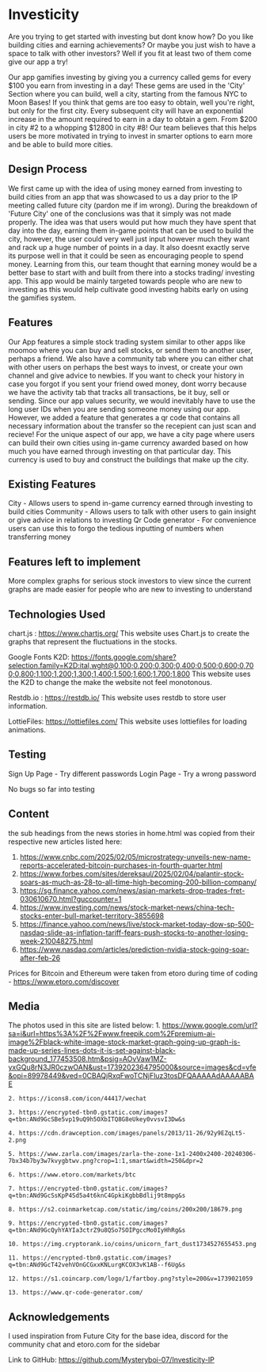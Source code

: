 # Investicity

Are you trying to get started with investing but dont know how? Do you like building cities and earning achievements? Or maybe you just wish to have a space to talk with other investors?
Well if you fit at least two of them come give our app a try!

Our app gamifies investing by giving you a currency called gems for every $100 you earn from investing in a day! These gems are used in the 'City' Section where you can build, well a city, starting from the famous NYC to Moon Bases! If you think that gems are too easy to obtain, well you're right, but only for the first city. Every subsequent city will have an exponential increase in the amount required to earn in a day to obtain a gem. From $200 in city #2 to a whopping $12800 in city #8! Our team believes that this helps users be more motivated in trying to invest in smarter options to earn more and be able to build more cities.

## Design Process

We first came up with the idea of using money earned from investing to build cities from an app that was showcased to us a day prior to the IP meeting called future city (pardon me if im wrong). During the breakdown of 'Future City' one of the conclusions was that it simply was not made properly. The idea was that users would put how much they have spent that day into the day, earning them in-game points that can be used to build the city, however, the user could very well just input however much they want and rack up a huge number of points in a day. It also doesnt exactly serve its purpose well in that it could be seen as encouraging people to spend money. Learning from this, our team thought that earning money would be a better base to start with and built from there into a stocks trading/ investing app. This app would be mainly targeted towards people who are new to investing as this would help cultivate good investing habits early on using the gamifies system. 

## Features

Our App features a simple stock trading system similar to other apps like moomoo where you can buy and sell stocks, or send them to another user, perhaps a friend. We also have a community tab where you can either chat with other users on perhaps the best ways to invest, or create your own channel and give advice to newbies. If you want to check your history in case you forgot if you sent your friend owed money, dont worry because we have the activity tab that tracks all transactions, be it buy, sell or sending. Since our app values security, we would inevitably have to use the long user IDs when you are sending someone money using our app. However, we added a feature that generates a qr code that contains all necessary information about the transfer so the recepient can just scan and recieve! For the unique aspect of our app, we have a city page where users can build their own cities using in-game currency awarded based on how much you have earned through investing on that particular day. This currency is used to buy and construct the buildings that make up the city.

## Existing Features

City - Allows users to spend in-game currency earned through investing to build cities
Community - Allows users to talk with other users to gain insight or give advice in relations to investing
Qr Code generator - For convenience users can use this to forgo the tedious inputting of numbers when transferring money

## Features left to implement

More complex graphs for serious stock investors to view since the current graphs are made easier for people who are new to investing to understand

## Technologies Used

chart.js : https://www.chartjs.org/
    This website uses Chart.js to create the graphs that represent the fluctuations in the stocks.

Google Fonts K2D: https://fonts.google.com/share?selection.family=K2D:ital,wght@0,100;0,200;0,300;0,400;0,500;0,600;0,700;0,800;1,100;1,200;1,300;1,400;1,500;1,600;1,700;1,800
    This website uses the K2D to change the make the website not feel monotonous.

Restdb.io : https://restdb.io/
    This website uses restdb to store user information.

LottieFiles: https://lottiefiles.com/
    This website uses lottiefiles for loading animations.

## Testing

Sign Up Page - Try different passwords
Login Page - Try a wrong password

No bugs so far into testing

## Content

the sub headings from the news stories in home.html was copied from their respective new articles listed here:
  1. https://www.cnbc.com/2025/02/05/microstrategy-unveils-new-name-reports-accelerated-bitcoin-purchases-in-fourth-quarter.html
  2. https://www.forbes.com/sites/dereksaul/2025/02/04/palantir-stock-soars-as-much-as-28-to-all-time-high-becoming-200-billion-company/
  3. https://sg.finance.yahoo.com/news/asian-markets-drop-trades-fret-030610670.html?guccounter=1
  4. https://www.investing.com/news/stock-market-news/china-tech-stocks-enter-bull-market-territory-3855698
  5. https://finance.yahoo.com/news/live/stock-market-today-dow-sp-500-nasdaq-slide-as-inflation-tariff-fears-push-stocks-to-another-losing-week-210048275.html
  6. https://www.nasdaq.com/articles/prediction-nvidia-stock-going-soar-after-feb-26

Prices for Bitcoin and Ethereum were taken from etoro during time of coding
    - https://www.etoro.com/discover

## Media 

The photos used in this site are listed below:
    1. https://www.google.com/url?sa=i&url=https%3A%2F%2Fwww.freepik.com%2Fpremium-ai-image%2Fblack-white-image-stock-market-graph-going-up-graph-is-made-up-series-lines-dots-it-is-set-against-black-background_177453508.htm&psig=AOvVaw1MZ-yxGQu8rN3JR0czwOAN&ust=1739202364795000&source=images&cd=vfe&opi=89978449&ved=0CBAQjRxqFwoTCNjFluz3tosDFQAAAAAdAAAAABAE
    
    2. https://icons8.com/icon/44417/wechat
    
    3. https://encrypted-tbn0.gstatic.com/images?q=tbn:ANd9GcSBe5vp19uQ9h5OXbITQ8G8eUkey0vvsvI3Dw&s
    
    4. https://cdn.drawception.com/images/panels/2013/11-26/92y9EZqLt5-2.png
    
    5. https://www.zarla.com/images/zarla-the-zone-1x1-2400x2400-20240306-7bx34b7by3w7kvygbtwv.png?crop=1:1,smart&width=250&dpr=2
    
    6. https://www.etoro.com/markets/btc
    
    7. https://encrypted-tbn0.gstatic.com/images?q=tbn:ANd9GcSsKpP4Sd5a4t6knC4GpkiKgbbBdlij9t8mpg&s
    
    8. https://s2.coinmarketcap.com/static/img/coins/200x200/18679.png
    
    9. https://encrypted-tbn0.gstatic.com/images?q=tbn:ANd9GcQyhYAYIa3ctrZ9u8QSo7SOIPgccMo0IyHhRg&s
    
    10. https://img.cryptorank.io/coins/unicorn_fart_dust1734527655453.png
    
    11. https://encrypted-tbn0.gstatic.com/images?q=tbn:ANd9GcT42vehVOnGCGxxKNLurgKCOX3vK1AB--f6Ug&s
    
    12. https://s1.coincarp.com/logo/1/fartboy.png?style=200&v=1739021059
    
    13. https://www.qr-code-generator.com/

## Acknowledgements

I used inspiration from Future City for the base idea, discord for the community chat and etoro.com for the sidebar


Link to GitHub: https://github.com/Mysteryboi-07/Investicity-IP
    
  
